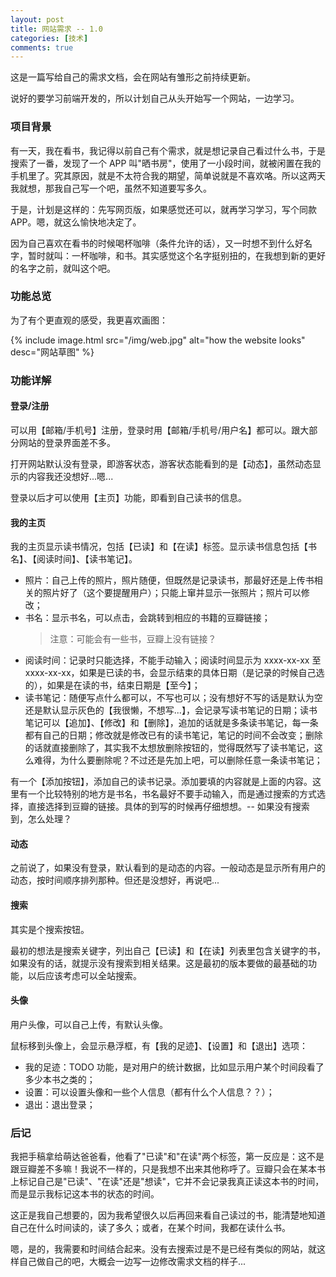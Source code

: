 ```yaml
---
layout: post
title: 网站需求 -- 1.0
categories: [技术]
comments: true
---
```


这是一篇写给自己的需求文档，会在网站有雏形之前持续更新。

说好的要学习前端开发的，所以计划自己从头开始写一个网站，一边学习。

<!--more-->

### 项目背景

有一天，我在看书，我记得以前自己有个需求，就是想记录自己看过什么书，于是搜索了一番，发现了一个 APP 叫"晒书房"，使用了一小段时间，就被闲置在我的手机里了。究其原因，就是不太符合我的期望，简单说就是不喜欢咯。所以这两天我就想，那我自己写一个吧，虽然不知道要写多久。

于是，计划是这样的：先写网页版，如果感觉还可以，就再学习学习，写个同款 APP。嗯，就这么愉快地决定了。

因为自己喜欢在看书的时候喝杯咖啡（条件允许的话），又一时想不到什么好名字，暂时就叫：一杯咖啡，和书。其实感觉这个名字挺别扭的，在我想到新的更好的名字之前，就叫这个吧。

### 功能总览

为了有个更直观的感受，我更喜欢画图：

{% include image.html src="/img/web.jpg" alt="how the website looks" desc="网站草图" %}

### 功能详解

#### 登录/注册

可以用【邮箱/手机号】注册，登录时用【邮箱/手机号/用户名】都可以。跟大部分网站的登录界面差不多。

打开网站默认没有登录，即游客状态，游客状态能看到的是【动态】，虽然动态显示的内容我还没想好...嗯...

登录以后才可以使用【主页】功能，即看到自己读书的信息。

#### 我的主页

我的主页显示读书情况，包括【已读】和【在读】标签。显示读书信息包括【书名】、【阅读时间】、【读书笔记】。

* 照片：自己上传的照片，照片随便，但既然是记录读书，那最好还是上传书相关的照片好了（这个要提醒用户）；只能上窜并显示一张照片；照片可以修改；
* 书名：显示书名，可以点击，会跳转到相应的书籍的豆瓣链接；
  > 注意：可能会有一些书，豆瓣上没有链接？
* 阅读时间：记录时只能选择，不能手动输入；阅读时间显示为 xxxx-xx-xx 至 xxxx-xx-xx，如果是已读的书，会显示结束的具体日期（是记录的时候自己选的），如果是在读的书，结束日期是【至今】；
* 读书笔记：随便写点什么都可以，不写也可以；没有想好不写的话是默认为空还是默认显示灰色的【我很懒，不想写...】，会记录写读书笔记的日期；读书笔记可以【追加】、【修改】和【删除】，追加的话就是多条读书笔记，每一条都有自己的日期；修改就是修改已有的读书笔记，笔记的时间不会改变；删除的话就直接删除了，其实我不太想放删除按钮的，觉得既然写了读书笔记，这么难得，为什么要删除呢？不过还是先加上吧，可以删除任意一条读书笔记；

有一个【添加按钮】，添加自己的读书记录。添加要填的内容就是上面的内容。这里有一个比较特别的地方是书名，书名最好不要手动输入，而是通过搜索的方式选择，直接选择到豆瓣的链接。具体的到写的时候再仔细想想。-- 如果没有搜索到，怎么处理？

#### 动态

之前说了，如果没有登录，默认看到的是动态的内容。一般动态是显示所有用户的动态，按时间顺序排列那种。但还是没想好，再说吧...

#### 搜索

其实是个搜索按钮。

最初的想法是搜索关键字，列出自己【已读】和【在读】列表里包含关键字的书，如果没有的话，就提示没有搜索到相关结果。这是最初的版本要做的最基础的功能，以后应该考虑可以全站搜索。

#### 头像

用户头像，可以自己上传，有默认头像。

鼠标移到头像上，会显示悬浮框，有【我的足迹】、【设置】和【退出】选项：

* 我的足迹：TODO 功能，是对用户的统计数据，比如显示用户某个时间段看了多少本书之类的；
* 设置：可以设置头像和一些个人信息（都有什么个人信息？？）；
* 退出：退出登录；

### 后记

我把手稿拿给萌达爸爸看，他看了"已读"和"在读"两个标签，第一反应是：这不是跟豆瓣差不多嘛！我说不一样的，只是我想不出来其他称呼了。豆瓣只会在某本书上标记自己是"已读"、"在读"还是"想读"，它并不会记录我真正读这本书的时间，而是显示我标记这本书的状态的时间。

这正是我自己想要的，因为我希望很久以后再回来看自己读过的书，能清楚地知道自己在什么时间读的，读了多久；或者，在某个时间，我都在读什么书。

嗯，是的，我需要和时间结合起来。没有去搜索过是不是已经有类似的网站，就这样自己做自己的吧，大概会一边写一边修改需求文档的样子...
